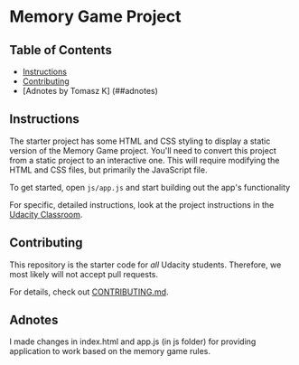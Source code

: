# Memory Game Project

## Table of Contents

* [Instructions](#instructions)
* [Contributing](#contributing)
* [Adnotes by Tomasz K] (##adnotes)

## Instructions

The starter project has some HTML and CSS styling to display a static version of the Memory Game project. You'll need to convert this project from a static project to an interactive one. This will require modifying the HTML and CSS files, but primarily the JavaScript file.

To get started, open `js/app.js` and start building out the app's functionality

For specific, detailed instructions, look at the project instructions in the [Udacity Classroom](https://classroom.udacity.com/me).

## Contributing

This repository is the starter code for _all_ Udacity students. Therefore, we most likely will not accept pull requests.

For details, check out [CONTRIBUTING.md](CONTRIBUTING.md).

## Adnotes

I made changes in index.html and app.js (in js folder) for providing application to work based on the memory game rules.
